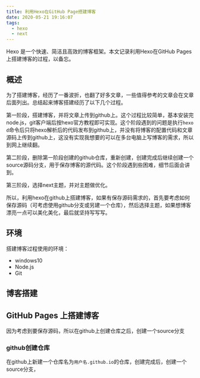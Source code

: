 ```yaml
---
title: 利用Hexo在GitHub Page搭建博客
date: 2020-05-21 19:16:07
tags:
  - hexo
  - next
---
```


Hexo 是一个快速、简洁且高效的博客框架。本文记录利用Hexo在GitHub Pages 上搭建博客的过程，以备忘。

<!-- more -->

## 概述

为了搭建博客，经历了一番波折，也翻了好多文章，一些值得参考的文章会在文章后面列出。总结起来博客搭建经历了以下几个过程。

第一阶段，搭建博客，并将文章上传到github上。这个过程比较简单，基本安装完node.js，git客户端后按hexo官方教程即可实现。这个阶段遇到的问题是执行`hexo d`命令后只将hexo解析后的代码发布到github上，并没有将博客的配置代码和文章源码上传到github上，这没有实现我想要的可以在多台电脑上写博客的需求，所以到网上继续翻。

第二阶段，删除第一阶段创建的github仓库，重新创建，创建完成后继续创建一个source源码分支，用于保存博客的源代码。这个阶段遇到些困难，细节后面会讲到。

第三阶段，选择next主题，并对主题做优化。

所以，利用hexo在github上搭建博客，如果有保存源码需求的，首先要考虑如何保存源码（可考虑使用github分支或另建一个仓库），然后选择主题，如果想博客漂亮一点可以美化美化，最后就坚持写写写。

## 环境

搭建博客过程使用的环境：

- windows10
- Node.js
- Git

## 博客搭建





## GitHub Pages 上搭建博客

因为考虑到要保存源码，所以在github上创建仓库之后，创建一个source分支

### github创建仓库

在github上新建一个仓库名为`用户名.github.io`的仓库，创建完成后，创建一个source分支，

